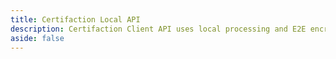 ```yaml
---
title: Certifaction Local API
description: Certifaction Client API uses local processing and E2E encryption to digitally sign highly confidential documents.
aside: false
---
```


<script setup>
  import ApiDoc from "../components/ApiDoc.vue";
  import specUrl from "./openapi.yaml?url";
</script>

<ClientOnly>
   <ApiDoc :specUrl="specUrl"/>
</ClientOnly>
